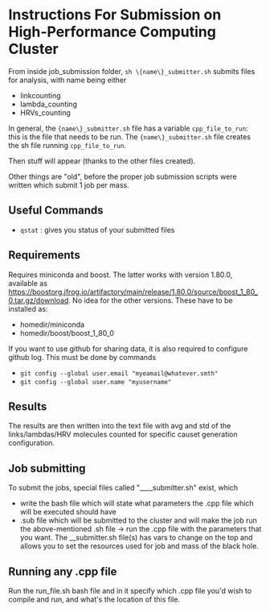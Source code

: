 # Instructions For Submission on High-Performance Computing Cluster

From inside job_submission folder, `sh \{name\}_submitter.sh` submits files for analysis, with name being either

- linkcounting
- lambda_counting
- HRVs_counting

In general, the `{name\}_submitter.sh` file has a variable `cpp_file_to_run`: this is the file that needs to be run. The `{name\}_submitter.sh` file creates the sh file running `cpp_file_to_run`.

Then stuff will appear (thanks to the other files created).

Other things are "old", before the proper job submission scripts were written
which submit 1 job per mass.

## Useful Commands

- `qstat` : gives you status of your submitted files

## Requirements

Requires miniconda and boost. The latter works with version 1.80.0, available as <https://boostorg.jfrog.io/artifactory/main/release/1.80.0/source/boost_1_80_0.tar.gz/download>. No idea for the other versions. These have to be installed as:

- homedir/miniconda
- homedir/boost/boost_1_80_0

If you want to use github for sharing data, it is also required to configure github log. This must be done by commands

- `git config --global user.email "myeamail@whatever.smth"`
- `git config --global user.name "myusername"`

## Results

The results are then written into the text file with avg and std of the links/lambdas/HRV molecules
counted for specific causet generation configuration.

## Job submitting

To submit the jobs, special files called "____submitter.sh" exist, which
- write the bash file which will state what parameters the .cpp file which will be executed should have
- .sub file which will be submitted to the cluster and will make the job run the above-mentioned .sh file
	-> run the .cpp file with the parameters that you want.
The __submitter.sh file(s) has vars to change on the top and allows you to set the resources used for job
and mass of the black hole.

## Running any .cpp file

Run the run_file.sh bash file and in it specify which .cpp file you'd wish to compile and run,
and what's the location of this file.

